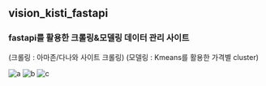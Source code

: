 ## vision_kisti_fastapi

### fastapi를 활용한 크롤링&모델링 데이터 관리 사이트
(크롤링 : 아마존/다나와 사이트 크롤링)
(모델링 : Kmeans를 활용한 가격별 cluster)

![a](https://img.shields.io/badge/JavaScript-F7DF1E?style=flat-square&logo=JavaScript&logoColor=black)
![b](https://img.shields.io/badge/Python-3776AB?style=flat-square&logo=Python&logoColor=white)
![c](https://img.shields.io/badge/Mysql-4479A1?style=flat-square&logo=Mysql&logoColor=white)
